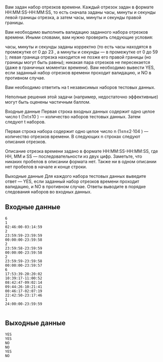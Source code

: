 Вам задан набор отрезков времени. Каждый отрезок задан в формате HH:MM:SS-HH:MM:SS, то есть сначала заданы часы, минуты и секунды левой границы отрезка, а затем часы, минуты и секунды правой границы.

Вам необходимо выполнить валидацию заданного набора отрезков времени. Иными словами, вам нужно проверить следующие условия:

часы, минуты и секунды заданы корректно (то есть часы находятся в промежутке от 0
 до 23
, а минуты и секунды — в промежутке от 0
 до 59
);
левая граница отрезка находится не позже его правой границы (но границы могут быть равны);
никакая пара отрезков не пересекается (даже в граничных моментах времени).
Вам необходимо вывести YES, если заданный набор отрезков времени проходит валидацию, и NO в противном случае.

Вам необходимо ответить на t
 независимых наборов тестовых данных.

Неполные решения этой задачи (например, недостаточно эффективные) могут быть оценены частичным баллом.

Входные данные
Первая строка входных данных содержит одно целое число t
 (1≤t≤10
) — количество наборов тестовых данных. Затем следуют t
 наборов.

Первая строка набора содержит одно целое число n
 (1≤n≤2⋅104
) — количество отрезков времени. В следующих n
 строках следуют описания отрезков.

Описание отрезка времени задано в формате HH:MM:SS-HH:MM:SS, где HH, MM и SS — последовательности из двух цифр. Заметьте, что никаких пробелов в описании формата нет. Также ни в одном описании нет пробелов в начале и конце строки.

Выходные данные
Для каждого набора тестовых данных выведите ответ — YES, если заданный набор отрезков времени проходит валидацию, и NO в противном случае. Ответы выводите в порядке следования наборов во входных данных.

 ## Входные данные
```
6
1
02:46:00-03:14:59
2
23:59:59-23:59:59
00:00:00-23:59:58
2
23:59:58-23:59:59
00:00:00-23:59:58
2
23:59:59-23:59:58
00:00:00-23:59:57
6
17:53:39-20:20:02
10:39:17-11:00:52
08:42:47-09:02:14
09:44:26-10:21:41
00:46:17-02:07:19
22:42:50-23:17:46
1
24:00:00-23:59:59


```

## Выходные данные
```
YES
YES
NO
NO
YES
NO

```